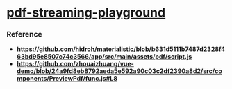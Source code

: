 [pdf-streaming-playground](https://dirkarnez.github.io/pdf-streaming-playground)
================================================================================
### Reference
- **https://github.com/hidroh/materialistic/blob/b631d5111b7487d2328f463bd95e8507c74c3566/app/src/main/assets/pdf/script.js**
- **https://github.com/zhouaizhuang/vue-demo/blob/24a9fd8eb8792aeda5e592a90c03c2df2390a8d2/src/components/PreviewPdf/func.js#L8**
